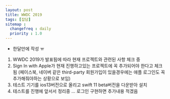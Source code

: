 ```yaml
---
layout: post
title: WWDC 2019
tags: [잡담]
sitemap :
  changefreq : daily
  priority : 1.0
---
```


- 한달만에 작성 ㅠ
1. WWDC 2019가 발표됨에 따라 현재 프로젝트와 관련된 사항 체크 중
2. Sign In with Apple가 현재 진행하고있는 프로젝트에 꼭 추가되어야 한다고 체크됨 (페이스북, 네이버 같은 third-party 회원가입이 있을경우에는
애플 로그인도 꼭 추가해줘야하는 상황으로 보임)
3. 테스트 기기를 ios13버전으로 올리고 swift 11 beta버전을 다운받아 설치
4. 테스트를 진행에 앞서서 정리중 ... 로그인 구현하면 추가내용 적겠음

